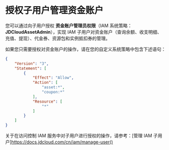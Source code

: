 # 授权子用户管理资金账户

您可以通过向子用户授权 **资金账户管理员权限**（IAM 系统策略：**JDCloudAssetAdmin**），实现 IAM 子用户对资金账户（查询余额、收支明细、充值、提现）、代金券、资源包和实例抵扣券的管理。

如果您只需要授权对资金账户的操作，请在您的自定义系统策略中包含下述语句：

```JSON
{
	"Version": "3",
	"Statement": [
		{
			"Effect": "Allow",
			"Action": [
				"asset:*",
				"coupon:*"
			],
			"Resource": [
				"*"
			]
		}
	]
}
```

关于在访问控制 IAM 服务中对子用户进行授权的操作，请参考：[管理 IAM 子用户]https://docs.jdcloud.com/cn/iam/manage-user()
